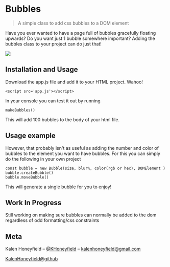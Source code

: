 # Bubbles
> A simple class to add css bubbles to a DOM element


Have you ever wanted to have a page full of bubbles gracefully floating upwards? Do you want just 1 bubble somewhere important? Adding the bubbles class to your project can do just that! 

![](https://user-images.githubusercontent.com/53430036/82980158-c3704300-9fb6-11ea-8d2e-682e3d67f2ef.png)

## Installation and Usage

Download the app.js file and add it to your HTML project. Wahoo!

```
<script src='app.js'></script>
```

In your console you can test it out by running 

```
makeBubbles()
```
This will add 100 bubbles to the body of your html file. 

## Usage example

However, that probably isn't as useful as adding the number and color of bubbles to the element you want to have bubbles. For this you can simply do the following in your own project

```
const bubble = new Bubble(size, blur%, color(rgb or hex), DOMElement )
bubble.createBubble()
bubble.moveBubble()
```

This will generate a single bubble for you to enjoy! 



## Work In Progress

Still working on making sure bubbles can normally be added to the dom regardless of odd formatting/css constraints

## Meta

Kalen Honeyfield – [@KHoneyfield](https://twitter.com/khoneyfield) – kalenhoneyfield@gmail.com

[KalenHoneyfield@github](https://github.com/kalenhoneyfield/)